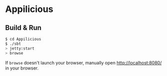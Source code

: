 # Appilicious #

## Build & Run ##

```sh
$ cd Appilicious
$ ./sbt
> jetty:start
> browse
```

If `browse` doesn't launch your browser, manually open [http://localhost:8080/](http://localhost:8080/) in your browser.

